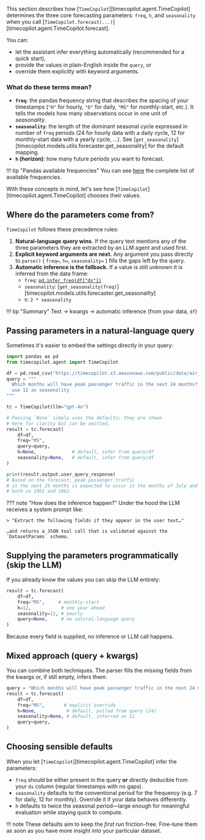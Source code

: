 This section describes how [`TimeCopilot`][timecopilot.agent.TimeCopilot] determines the three core forecasting parameters: `freq`, `h`, and `seasonality` when you call
[`TimeCopilot.forecast(...)`][timecopilot.agent.TimeCopilot.forecast].  

You can:

- let the assistant infer everything automatically (recommended for a quick
  start),
- provide the values in plain-English inside the `query`, or
- override them explicitly with keyword arguments.

### What do these terms mean?

* **`freq`**: the pandas frequency string that describes the spacing of your
  timestamps (`"H"` for hourly, `"D"` for daily, `"MS"` for monthly-start,
  etc.).  It tells the models how many observations occur in one unit of
  *seasonality*.
* **`seasonality`**: the length of the dominant seasonal cycle expressed in
  number of `freq` periods (24 for hourly data with a daily cycle, 12 for
  monthly‐start data with a yearly cycle, …).  See
  [`get_seasonality`][timecopilot.models.utils.forecaster.get_seasonality] for the default mapping.
* **`h` (horizon)**: how many future periods you want to forecast.

!!! tip "Pandas available frequencies"
    You can see [here](http://pandas.pydata.org/docs/user_guide/timeseries.html#dateoffset-objects) the complete list of available frequencies.  

With these concepts in mind, let's see how [`TimeCopilot`][timecopilot.agent.TimeCopilot] chooses their values.

## Where do the parameters come from?

`TimeCopilot` follows these precedence rules:

1. **Natural-language query wins.**
   If the query text mentions any of the three parameters they are extracted by
   an LLM agent and used first.
2. **Explicit keyword arguments are next.**
   Any argument you pass directly to `parse()` ( `freq=`, `h=`,
   `seasonality=` ) fills the gaps left by the query.
3. **Automatic inference is the fallback.**
   If a value is still unknown it is inferred from the data frame:
    * `freq`: [`pd.infer_freq(df["ds"])`](https://pandas.pydata.org/docs/reference/api/pandas.infer_freq.html)
    * `seasonality`: [`get_seasonality(freq)`][timecopilot.models.utils.forecaster.get_seasonality]
    * `h`: `2 * seasonality`

!!! tip "Summary"
    Text -> kwargs -> automatic inference (from your data, `df`)

## Passing parameters in a natural-language query

Sometimes it's easier to embed the settings directly in your query:

```python
import pandas as pd
from timecopilot.agent import TimeCopilot

df = pd.read_csv("https://timecopilot.s3.amazonaws.com/public/data/air_passengers.csv")
query = """
  Which months will have peak passenger traffic in the next 24 months? 
  use 12 as seasonality
""" 

tc = TimeCopilot(llm="gpt-4o")

# Passing `None` simply uses the defaults; they are shown
# here for clarity but can be omitted.
result = tc.forecast(
    df=df,
    freq="MS",
    query=query,
    h=None,             # default, infer from query/df
    seasonality=None,   # default, infer from query/df
)

print(result.output.user_query_response)
# Based on the forecast, peak passenger traffic 
# in the next 24 months is expected to occur in the months of July and August 
# both in 1961 and 1962.
```

??? note "How does the inference happen?"
    Under the hood the LLM receives a system prompt like:

    > "Extract the following fields if they appear in the user text…"

    …and returns a JSON tool call that is validated against the
    `DatasetParams` schema.


## Supplying the parameters programmatically (skip the LLM)

If you already know the values you can skip the LLM entirely:

```python
result = tc.forecast(
    df=df,
    freq="MS",     # monthly-start
    h=12,           # one year ahead
    seasonality=12, # yearly
    query=None,     # no natural-language query
)
```

Because every field is supplied, no inference or LLM call happens.

## Mixed approach (query + kwargs)

You can combine both techniques. The parser fills the *missing* fields from the
kwargs or, if still empty, infers them:

```python
query = "Which months will have peak passenger traffic in the next 24 months?"
result = tc.forecast(
    df=df,
    freq="MS",       # explicit override
    h=None,           # default, pulled from query (24)
    seasonality=None, # default, inferred as 12
    query=query,
)
```

## Choosing sensible defaults

When you let [`TimeCopilot`][timecopilot.agent.TimeCopilot] infer the parameters:

* `freq` should be either present in the query **or** directly deducible from
your `ds` column (regular timestamps with no gaps).
* `seasonality` defaults to the conventional period for the frequency
  (e.g. 7 for daily, 12 for monthly). Override it if your data behaves
differently.
* `h` defaults to twice the seasonal period—large enough for
  meaningful evaluation while staying quick to compute.

!!! note
    These defaults aim to keep the *first run* friction-free. Fine-tune them
    as soon as you have more insight into your particular dataset. 